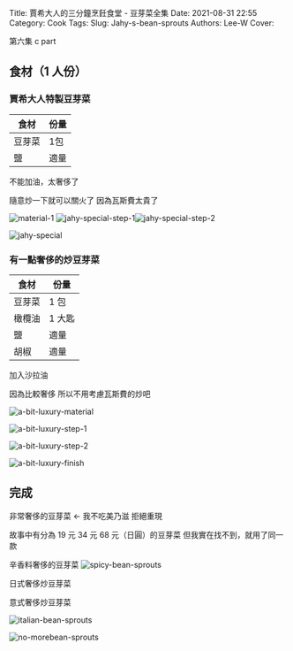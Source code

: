 Title: 賈希大人的三分鐘烹飪食堂 - 豆芽菜全集
Date: 2021-08-31 22:55
Category: Cook
Tags:
Slug: Jahy-s-bean-sprouts
Authors: Lee-W
Cover:

第六集
c part




<!--more-->


## 食材（1 人份）


### 賈希大人特製豆芽菜

| 食材 | 份量 |
|---|---|
| 豆芽菜 | 1包 |
| 鹽 | 適量 |


不能加油，太奢侈了

隨意炒一下就可以關火了
因為瓦斯費太貴了

![material-1](/images/post-images/2021-Jahy-s-bean-sprouts/material-1.jpeg)
![jahy-special-step-1](/images/post-images/2021-Jahy-s-bean-sprouts/jahy-special-step-1.jpeg)![jahy-special-step-2](/images/post-images/2021-Jahy-s-bean-sprouts/jahy-special-step-2.jpeg)

![jahy-special](/images/post-images/2021-Jahy-s-bean-sprouts/jahy-special.jpeg)

###  有一點奢侈的炒豆芽菜

| 食材 | 份量 |
|---|---|
| 豆芽菜 | 1 包 |
| 橄欖油 | 1 大匙 |
| 鹽 | 適量 |
| 胡椒 | 適量 |

加入沙拉油

因為比較奢侈
所以不用考慮瓦斯費的炒吧

![a-bit-luxury-material](/images/post-images/2021-Jahy-s-bean-sprouts/a-bit-luxury-material.jpeg)

![a-bit-luxury-step-1](/images/post-images/2021-Jahy-s-bean-sprouts/a-bit-luxury-step-1.jpeg)

![a-bit-luxury-step-2](/images/post-images/2021-Jahy-s-bean-sprouts/a-bit-luxury-step-2.jpeg)

![a-bit-luxury-finish](/images/post-images/2021-Jahy-s-bean-sprouts/a-bit-luxury-finish.jpeg)

## 完成

非常奢侈的豆芽菜 <- 我不吃美乃滋
拒絕重現

故事中有分為 19 元 34 元 68 元（日圓）的豆芽菜
但我實在找不到，就用了同一款

辛香料奢侈的豆芽菜
![spicy-bean-sprouts](/images/post-images/2021-Jahy-s-bean-sprouts/spicy-bean-sprouts.png)

日式奢侈炒豆芽菜

意式奢侈炒豆芽菜

![italian-bean-sprouts](/images/post-images/2021-Jahy-s-bean-sprouts/italian-bean-sprouts.png)

![no-morebean-sprouts](/images/post-images/2021-Jahy-s-bean-sprouts/no-morebean-sprouts.png)
